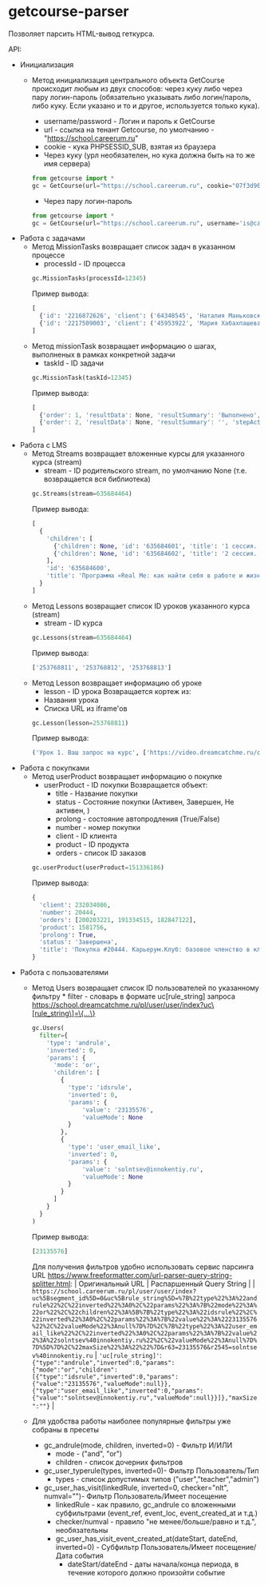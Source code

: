 # getcourse-parser
Позволяет парсить HTML-вывод геткурса.

API:
- Инициализация
  - Метод инициализация центрального объекта GetCourse происходит любым из двух способов: через куку либо через пару логин-пароль (обязательно указывать либо логин/пароль, либо куку. Если указано и то и другое, используется только кука).
    * username/password - Логин и пароль к GetCourse
    * url - ссылка на тенант Getcourse, по умолчанию - "https://school.careerum.ru"
    * cookie - кука PHPSESSID_SUB, взятая из браузера

    - Через куку (урл необязателен, но кука должна быть на то же имя сервера)
    ```python
    from getcourse import *
    gc = GetCourse(url="https://school.careerum.ru", cookie="07f3d96b13b8b33112345638d39ea485")
    ```
    - Через пару логин-пароль
    ```python
    from getcourse import *
    gc = GetCourse(url="https://school.careerum.ru", username='is@careerum.com', password='S3cr37')
    ```     
- Работа с задачами
  - Метод MissionTasks возвращает список задач в указанном процессе
    * processId - ID процесса
    ```python
    gc.MissionTasks(processId=12345)
    ```
    Пример вывода:
    ```python
    [
      {'id': '2216872626', 'client': ('64348545', 'Наталия Маньковская'), 'subject': ('user', '64348545'), 'status': 'Отложена'},
      {'id': '2217509003', 'client': ('45953922', 'Мария Хабахпашева'), 'subject': ('user', '45953922'), 'status': 'Отложена'}
    ]
    ```
  - Метод missionTask возвращает информацию о шагах, выполненых в рамках конкретной задачи
    * taskId - ID задачи
    ```python
    gc.MissionTask(taskId=12345)
    ```
    Пример вывода:
    ```javascript
    [
      {'order': 1, 'resultData': None, 'resultSummary': 'Выполнено', 'stepAction': 'Начало скрипта', 'stepId': 85102200676, 'stepTemplateId': 14646448, 'stepTitle': '"Начало работы"', 'subprocess': '', 'who': ''},
      {'order': 2, 'resultData': None, 'resultSummary': '', 'stepAction': 'Завершение процесса', 'stepId': 85102274162, 'stepTemplateId': 7993476, 'stepTitle': '"Завершение процесса"', 'subprocess': '522600', 'who': ''}
    ]
    ```
- Работа с LMS
  - Метод Streams возвращает вложенные курсы для указанного курса (stream)
    * stream - ID родительского stream, по умолчанию None (т.е. возвращается вся библиотека)
    ```python
    gc.Streams(stream=635684464)
    ```
    Пример вывода:
    ```python
    [
      {
        'children': [
          {'children': None, 'id': '635684601', 'title': '1 сессия. Запрос на курс и карьерные установки'},
          {'children': None, 'id': '635684602', 'title': '2 сессия. Таланты и ценности'}
        ],
        'id': '635684600',
        'title': 'Программа «Real Me: как найти себя в работе и жизни»'
      }
    ]
    ```
  - Метод Lessons возвращает список ID уроков указанного курса (stream)
    * stream - ID курса
    ```python
    gc.Lessons(stream=635684464)
    ```
    Пример вывода:
    ```python
    ['253768811', '253768812', '253768813']
    ```
  - Метод Lesson возвращает информацию об уроке
    * lesson - ID урока
    Возвращается кортеж из:
    * Названия урока
    * Списка URL из iframe'ов
    ```python
    gc.Lesson(lesson=253768811)
    ```
    Пример вывода:
    ```python
    ('Урок 1. Ваш запрос на курс', ['https://video.dreamcatchme.ru/cRkmQf4A'])
    ```      
- Работа с покупками
  - Метод userProduct возвращает информацию о покупке
    * userProduct - ID покупки
        Возвращается объект:
        * title - Название покупки
        * status - Состояние покупки (Активен, Завершен, Не активен, )
        * prolong - состояние автопродления (True/False)
        * number - номер покупки
        * client - ID клиента
        * product - ID продукта
        * orders - список ID заказов
    ```python
    gc.userProduct(userProduct=151336186)
    ```
    Пример вывода:
    ```python
    {
      'client': 232034086,
      'number': 20444,
      'orders': [200203221, 191334515, 182847122],
      'product': 1581756,
      'prolong': True,
      'status': 'Завершена',
      'title': 'Покупка #20444. Карьерум.Клуб: базовое членство в клубе'
    }
    ```      
- Работа с пользователями
  - Метод Users возвращает список ID пользователей по указанному фильтру
        * filter - словарь в формате uc\[rule_string\] запроса https://school.dreamcatchme.ru/pl/user/user/index?uc\[rule_string\]=\{...\}
    ```python
    gc.Users(
      filter={
        'type': 'andrule',
        'inverted': 0,
        'params': {
          'mode': 'or',
          'children': [
            {
              'type': 'idsrule',
              'inverted': 0,
              'params': {
                  'value': '23135576',
                  'valueMode': None
              }
            },
            {
              'type': 'user_email_like',
              'inverted': 0,
              'params': {
                  'value': 'solntsev@innokentiy.ru',
                  'valueMode': None
              }
            }
          ]
        }
      }
    )
    ```
    Пример вывода:
    ```python
    [23135576]
    ```      
    Для получения фильтров удобно использовать сервис парсинга URL https://www.freeformatter.com/url-parser-query-string-splitter.html:
    | Оригинальный URL | Распаршенный Query String |
    | `https://school.careerum.ru/pl/user/user/index?uc%5Bsegment_id%5D=0&uc%5Brule_string%5D=%7B%22type%22%3A%22andrule%22%2C%22inverted%22%3A0%2C%22params%22%3A%7B%22mode%22%3A%22or%22%2C%22children%22%3A%5B%7B%22type%22%3A%22idsrule%22%2C%22inverted%22%3A0%2C%22params%22%3A%7B%22value%22%3A%2223135576%22%2C%22valueMode%22%3Anull%7D%7D%2C%7B%22type%22%3A%22user_email_like%22%2C%22inverted%22%3A0%2C%22params%22%3A%7B%22value%22%3A%22solntsev%40innokentiy.ru%22%2C%22valueMode%22%3Anull%7D%7D%5D%7D%2C%22maxSize%22%3A%22%22%7D&r63=23135576&r2545=solntsev%40innokentiy.ru` | `'uc[rule_string]'`: `{"type":"andrule","inverted":0,"params":{"mode":"or","children":[{"type":"idsrule","inverted":0,"params":{"value":"23135576","valueMode":null}},{"type":"user_email_like","inverted":0,"params":{"value":"solntsev@innokentiy.ru","valueMode":null}}]},"maxSize":""}` |

  - Для удобства работы наиболее популярные фильтры уже собраны в пресеты
    - gc_andrule(mode, children, inverted=0) - Фильтр И/ИЛИ
      * mode - ("and", "or")
      * children - список дочерних фильтров
    - gc_user_typerule(types, inverted=0)- Фильтр Пользователь/Тип
      * types - список допустимых типов ("user","teacher","admin")
    - gc_user_has_visit(linkedRule, inverted=0, checker="nlt", numval="")- Фильтр Пользователь/Имеет посещение
      * linkedRule - как правило, gc_andrule со вложенными субфильтрами (event_ref, event_loc, event_created_at и т.д.)
      * checker/numval - правило "не менее/больше/равно и т.д.", необязательны
      - gc_user_has_visit_event_created_at(dateStart, dateEnd, inverted=0) - Субфильтр Пользователь/Имеет посещение/Дата события
        * dateStart/dateEnd - даты начала/конца периода, в течение которого должно произойти событие

